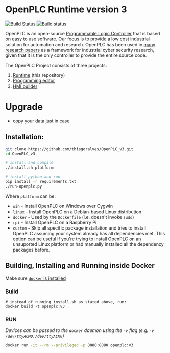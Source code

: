 # OpenPLC Runtime version 3

[![Build Status](https://travis-ci.org/thiagoralves/OpenPLC_v3.svg?branch=master)](https://travis-ci.org/thiagoralves/OpenPLC_v3)
[![Build status](https://ci.appveyor.com/api/projects/status/ut3466ixwtyf68qg?svg=true)](https://ci.appveyor.com/project/shrmrf/openplc-v3)

OpenPLC is an open-source 
[Programmable Logic Controller](https://en.wikipedia.org/wiki/Programmable_logic_controller) 
that is based on easy to use software. Our focus is to provide a low cost industrial 
solution for automation and research. OpenPLC has been used in 
[many research papers](https://scholar.google.com/scholar?as_ylo=2014&q=openplc&hl=en&as_sdt=0,1) 
as a framework for industrial cyber security research, given that it is the only controller 
to provide the entire source code.

The OpenPLC Project consists of three projects:
1. [Runtime](https://github.com/thiagoralves/OpenPLC_v3) (this repository)
2. [Programming editor](http://www.openplcproject.com/plcopen-editor)
3. [HMI builder](http://www.openplcproject.com/reference-installing-scadabr)

# Upgrade
- copy your data just in case


## Installation:
```bash
git clone https://github.com/thiagoralves/OpenPLC_v3.git
cd OpenPLC_v3

# install and compile 
./install.sh platform

# install python and run
pip install -r requirements.txt
./run-openplc.py
```

Where `platform` can be:
- `win` - Install OpenPLC on Windows over Cygwin
- `linux` - Install OpenPLC on a Debian-based Linux distribution
- `docker` - Used by the `Dockerfile` (i.e. doesn't invoke `sudo`)
- `rpi` - Install OpenPLC on a Raspberry Pi
- `custom` - Skip all specific package installation and tries to install OpenPLC assuming 
   your system already has all dependencies met. This option can be useful 
   if you're trying to install OpenPLC on an unsuported Linux platform or had manually 
   installed all the dependency packages before.

## Building, Installing and Running inside Docker
Make sure [`docker` is installed](https://docs.docker.com/install/linux/docker-ce/ubuntu/)

### Build
```
# instead of running install.sh as stated above, run:
docker build -t openplc:v3 .
```

### RUN
_Devices can be passed to the `docker` daemon using the `-v` flag (e.g. `-v /dev/ttyACM0:/dev/ttyACM0`)_

```bash
docker run -it --rm --privileged -p 8080:8080 openplc:v3
```

